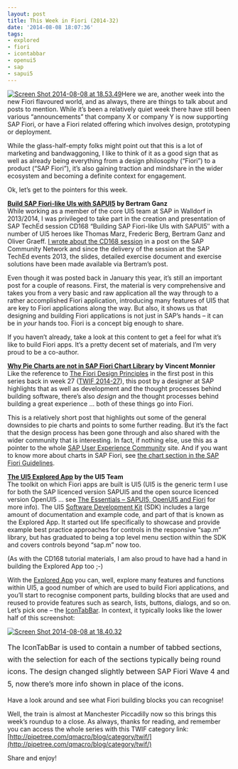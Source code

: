 ```yaml
---
layout: post
title: This Week in Fiori (2014-32)
date: '2014-08-08 18:07:36'
tags:
- explored
- fiori
- icontabbar
- openui5
- sap
- sapui5
---
```



[![Screen Shot 2014-08-08 at 18.53.49](http://pipetree.com/qmacro/blog/wp-content/uploads/2014/08/Screen-Shot-2014-08-08-at-18.53.49-300x168.png)](http://pipetree.com/qmacro/blog/wp-content/uploads/2014/08/Screen-Shot-2014-08-08-at-18.53.49.png)Here we are, another week into the new Fiori flavoured world, and as always, there are things to talk about and posts to mention. While it’s been a relatively quiet week there have still been various “announcements” that company X or company Y is now supporting SAP Fiori, or have a Fiori related offering which involves design, prototyping or deployment.

While the glass-half-empty folks might point out that this is a lot of marketing and bandwaggoning, I like to think of it as a good sign that as well as already being everything from a design philosophy (“Fiori”) to a product (“SAP Fiori”), it’s also gaining traction and mindshare in the wider ecosystem and becoming a definite context for engagement.

Ok, let’s get to the pointers for this week.

**[Build SAP Fiori-like UIs with SAPUI5](http://scn.sap.com/docs/DOC-51167) by Bertram Ganz**  
 While working as a member of the core UI5 team at SAP in Walldorf in 2013/2014, I was privileged to take part in the creation and presentation of SAP TechEd session CD168 “Building SAP Fiori-like UIs with SAPUI5″ with a number of UI5 heroes like Thomas Marz, Frederic Berg, Bertram Ganz and Oliver Graeff. [I wrote about the CD168 session](http://scn.sap.com/community/developer-center/front-end/blog/2013/10/06/building-sap-fiori-like-uis-with-sapui5) in a post on the SAP Community Network and since the delivery of the session at the SAP TechEd events 2013, the slides, detailed exercise document and exercise solutions have been made available via Bertram’s post.

Even though it was posted back in January this year, it’s still an important post for a couple of reasons. First, the material is very comprehensive and takes you from a very basic and raw application all the way through to a rather accomplished Fiori application, introducing many features of UI5 that are key to Fiori applications along the way. But also, it shows us that designing and building Fiori applications is not just in SAP’s hands – it can be in *your* hands too. Fiori is a concept big enough to share.

If you haven’t already, take a look at this content to get a feel for what it’s like to build Fiori apps. It’s a pretty decent set of materials, and I’m very proud to be a co-author.

**[Why Pie Charts are not in SAP Fiori Chart Library](http://experience.sap.com/topic/why-pie-charts-are-not-in-sap-fiori-charting-library/) by Vincent Monnier**  
 Like the reference to [The Fiori Design Principles](http://scn.sap.com/people/kai.richter/blog/2014/06/30/the-fiori-design-principles) in the first post in this series back in week 27 ([TWIF 2014-27](http://pipetree.com/qmacro/blog/2014/07/this-week-in-fiori-2014-27/)), this post by a designer at SAP highlights that as well as development and the thought processes behind building software, there’s also *design* and the thought processes behind building a great experience … both of these things go into Fiori.

This is a relatively short post that highlights out some of the general downsides to pie charts and points to some further reading. But it’s the fact that the design process has been gone through and also shared with the wider community that is interesting. In fact, if nothing else, use this as a pointer to the whole [SAP User Experience Community](https://experience.sap.com/) site. And if you want to know more about charts in SAP Fiori, see [the chart section in the SAP Fiori Guidelines](http://experience.sap.com/fiori-guidelines/FioriPatterns/21_Fiori_Patterns-Charts.html).

**[The UI5 Explored App](https://sapui5.hana.ondemand.com/sdk/explored.html) by the UI5 Team**  
 The toolkit on which Fiori apps are built is UI5 (UI5 is the generic term I use for both the SAP licenced version SAPUI5 and the open source licenced version OpenUI5 … see [The Essentials – SAPUI5, OpenUI5 and Fiori](http://www.bluefinsolutions.com/Blogs/DJ-Adams/February-2014/The-essentials-SAP-UI5-OpenUI5-and-Fiori/) for more info). The UI5 [Software Development Kit](https://sapui5.hana.ondemand.com/sdk/) (SDK) includes a large amount of documentation and example code, and part of that is known as the Explored App. It started out life specifically to showcase and provide example best practice approaches for controls in the responsive “sap.m” library, but has graduated to being a top level menu section within the SDK and covers controls beyond “sap.m” now too.

(As with the CD168 tutorial materials, I am also proud to have had a hand in building the Explored App too ;-)

With the [Explored App](https://sapui5.hana.ondemand.com/sdk/explored.html) you can, well, explore many features and functions within UI5, a good number of which are used to build Fiori applications, and you’ll start to recognise component parts, building blocks that are used and reused to provide features such as search, lists, buttons, dialogs, and so on. Let’s pick one – the [IconTabBar](http://localhost:8888/sapui5/latest/explored.html#/entity/sap.m.IconTabBar/samples). In context, it typically looks like the lower half of this screenshot:

[![Screen Shot 2014-08-08 at 18.40.32](http://pipetree.com/qmacro/blog/wp-content/uploads/2014/08/Screen-Shot-2014-08-08-at-18.40.32-300x194.png)](http://pipetree.com/qmacro/blog/wp-content/uploads/2014/08/Screen-Shot-2014-08-08-at-18.40.32.png)

<span style="line-height: 1.714285714; font-size: 1rem;">The IconTabBar is used to contain a number of tabbed sections, with the selection for each of the sections typically being round icons. The design changed slightly between SAP Fiori Wave 4 and 5, now there’s more info shown in place of the icons.</span>

Have a look around and see what Fiori building blocks you can recognise!

Well, the train is almost at Manchester Piccadilly now so this brings this week’s roundup to a close. As always, thanks for reading, and remember you can access the whole series with this TWIF category link: [http://pipetree.com/qmacro/blog/category/twif/](http://pipetree.com/qmacro/blog/category/twif/)

Share and enjoy!


